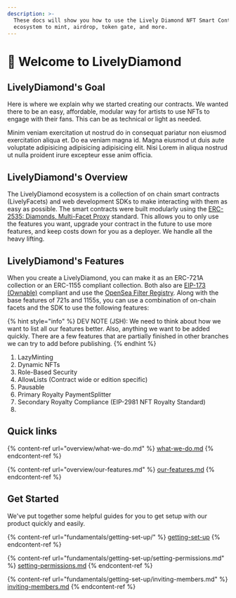```yaml
---
description: >-
  These docs will show you how to use the Lively Diamond NFT Smart Contract
  ecosystem to mint, airdrop, token gate, and more.
---
```


# 💎 Welcome to LivelyDiamond

## LivelyDiamond's Goal

Here is where we explain why we started creating our contracts. We wanted there to be an easy, affordable, modular way for artists to use NFTs to engage with their fans. This can be as technical or light as needed.

Minim veniam exercitation ut nostrud do in consequat pariatur non eiusmod exercitation aliqua et. Do ea veniam magna id. Magna eiusmod ut duis aute voluptate adipisicing adipisicing adipisicing elit. Nisi Lorem in aliqua nostrud ut nulla proident irure excepteur esse anim officia.

## LivelyDiamond's Overview

The LivelyDiamond ecosystem is a collection of on chain smart contracts (LivelyFacets) and web development SDKs to make interacting with them as easy as possible. The smart contracts were built modularly using the [ERC-2535: Diamonds, Multi-Facet Proxy](https://eips.ethereum.org/EIPS/eip-2535) standard. This allows you to only use the features you want, upgrade your contract in the future to use more features, and keep costs down for you as a deployer. We handle all the heavy lifting.

## LivelyDiamond's Features

When you create a LivelyDiamond, you can make it as an ERC-721A collection or an ERC-1155 compliant collection. Both also are [EIP-173 (Ownable)](https://eips.ethereum.org/EIPS/eip-173) compliant and use the [OpenSea Filter Registry](https://github.com/ProjectOpenSea/operator-filter-registry). Along with the base features of 721s and 1155s, you can use a combination of on-chain facets and the SDK to use the following features:

{% hint style="info" %}
DEV NOTE (JSH): We need to think about how we want to list all our features better. Also, anything we want to be added quickly. There are a few features that are partially finished in other branches we can try to add before publishing.
{% endhint %}

1. LazyMinting
2. Dynamic NFTs
3. Role-Based Security
4. AllowLists (Contract wide or edition specific)
5. Pausable
6. Primary Royalty PaymentSplitter
7. Secondary Royalty Compliance (EIP-2981 NFT Royalty Standard)
8.

## Quick links

{% content-ref url="overview/what-we-do.md" %}
[what-we-do.md](overview/what-we-do.md)
{% endcontent-ref %}

{% content-ref url="overview/our-features.md" %}
[our-features.md](overview/our-features.md)
{% endcontent-ref %}

## Get Started

We've put together some helpful guides for you to get setup with our product quickly and easily.

{% content-ref url="fundamentals/getting-set-up/" %}
[getting-set-up](fundamentals/getting-set-up/)
{% endcontent-ref %}

{% content-ref url="fundamentals/getting-set-up/setting-permissions.md" %}
[setting-permissions.md](fundamentals/getting-set-up/setting-permissions.md)
{% endcontent-ref %}

{% content-ref url="fundamentals/getting-set-up/inviting-members.md" %}
[inviting-members.md](fundamentals/getting-set-up/inviting-members.md)
{% endcontent-ref %}

